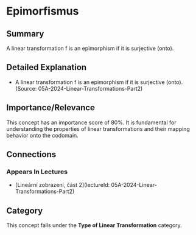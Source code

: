 # Epimorfismus

## Summary
A linear transformation f is an epimorphism if it is surjective (onto).

## Detailed Explanation
*   A linear transformation f is an epimorphism if it is surjective (onto). (Source: 05A-2024-Linear-Transformations-Part2)

## Importance/Relevance
This concept has an importance score of 80%. It is fundamental for understanding the properties of linear transformations and their mapping behavior onto the codomain.

## Connections
### Appears In Lectures
*   [Lineární zobrazení, část 2](lectureId: 05A-2024-Linear-Transformations-Part2)

## Category
This concept falls under the **Type of Linear Transformation** category.